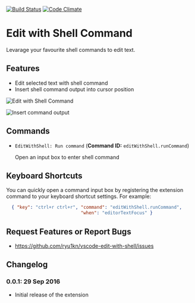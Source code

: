 [![Build Status](https://travis-ci.org/ryu1kn/vscode-edit-with-shell.svg?branch=master)](https://travis-ci.org/ryu1kn/vscode-edit-with-shell) [![Code Climate](https://codeclimate.com/github/ryu1kn/vscode-edit-with-shell/badges/gpa.svg)](https://codeclimate.com/github/ryu1kn/vscode-edit-with-shell)

# Edit with Shell Command

Levarage your favourite shell commands to edit text.

## Features

* Edit selected text with shell command
* Insert shell command output into cursor position

![Edit with Shell Command](https://raw.githubusercontent.com/ryu1kn/vscode-edit-with-shell/master/images/animations/edit-with-shell.gif)

![Insert command output](https://raw.githubusercontent.com/ryu1kn/vscode-edit-with-shell/master/images/animations/insert-command-output.gif)

## Commands

* `EditWithShell: Run command` (**Command ID:** `editWithShell.runCommand`)

    Open an input box to enter shell command

## Keyboard Shortcuts

You can quickly open a command input box by registering the extension command to your keyboard shortcut settings. For example:

```json
  { "key": "ctrl+r ctrl+r", "command": "editWithShell.runCommand",
                            "when": "editorTextFocus" }
```

## Request Features or Report Bugs

* https://github.com/ryu1kn/vscode-edit-with-shell/issues

## Changelog

### 0.0.1: 29 Sep 2016

* Initial release of the extension
